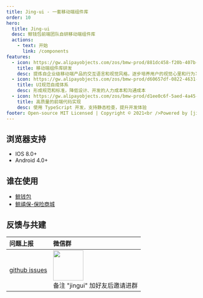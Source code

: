 ```yaml
---
title: Jing-ui - 一套移动端组件库
order: 10
hero:
  title: Jing-ui
  desc: 鲸钱包前端团队自研移动端组件库
  actions:
    - text: 开始
      link: /components
features:
  - icon: https://gw.alipayobjects.com/zos/bmw-prod/881dc458-f20b-407b-947a-95104b5ec82b/k79dm8ih_w144_h144.png
    title: 移动端组件库研发
    desc: 提炼自企业级移动端产品的交互语言和视觉风格，逐步培养用户的视觉心里和行为习惯
  - icon: https://gw.alipayobjects.com/zos/bmw-prod/d60657df-0822-4631-9d7c-e7a869c2f21c/k79dmz3q_w126_h126.png
    title: UI规范自成体系
    desc: 形成规范和标准，降低设计、开发的人力成本和沟通成本
  - icon: https://gw.alipayobjects.com/zos/bmw-prod/d1ee0c6f-5aed-4a45-a507-339a4bfe076c/k7bjsocq_w144_h144.png
    title: 高质量的前端代码实现
    desc: 使用 TypeScript 开发，支持静态检查，提升开发体验
footer: Open-source MIT Licensed | Copyright © 2021<br />Powered by [jing-ui](https://github.com/johanazhu/jingui)
---
```


## 浏览器支持

- IOS 8.0+
- Android 4.0+

## 谁在使用

- [鲸钱包](https://weixin.jingqb.com/)
- [鲸禧保-保险商城](https://shop.jingxb.com/)

## 反馈与共建

| 问题上报                                                    | 微信群                                                                                                          |
| :---------------------------------------------------------- | :-------------------------------------------------------------------------------------------------------------- |
| [github issues](https://github.com/johanazhu/jingui/issues) | <img src="https://i.loli.net/2021/07/07/7rCSxhHbQoJsqNF.png" width="80" /> <br />备注 "jingui" 加好友后邀请进群 |
